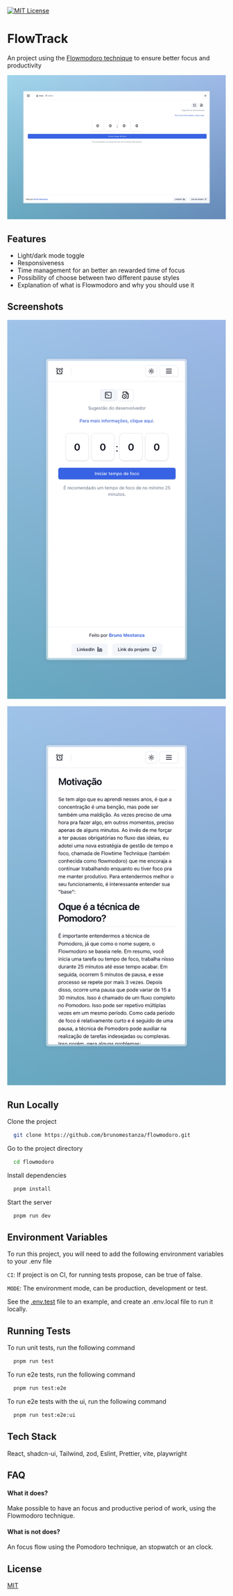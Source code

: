[![MIT License](https://img.shields.io/badge/License-MIT-green.svg)](https://choosealicense.com/licenses/mit/)

# FlowTrack

An project using the [Flowmodoro technique](https://flowtrack.vercel.app/sobre-o-flowmodoro) to ensure better focus and productivity

![Desktop home](https://github.com/brunomestanza/flowmodoro/blob/main/public/screenshots/home-desktop.jpeg?raw=true)

## Features

- Light/dark mode toggle
- Responsiveness
- Time management for an better an rewarded time of focus
- Possibility of choose between two different pause styles
- Explanation of what is Flowmodoro and why you should use it

## Screenshots

![Home mobile](https://github.com/brunomestanza/flowmodoro/blob/main/public/screenshots/home-mobile.jpeg?raw=true)

![About mobile](https://github.com/brunomestanza/flowmodoro/blob/main/public/screenshots/about-mobile.jpeg?raw=true)
## Run Locally

Clone the project

```bash
  git clone https://github.com/brunomestanza/flowmodoro.git
```

Go to the project directory

```bash
  cd flowmodoro
```

Install dependencies

```bash
  pnpm install
```

Start the server

```bash
  pnpm run dev
```

## Environment Variables

To run this project, you will need to add the following environment variables to your .env file

`CI`: If project is on CI, for running tests propose, can be true of false.

`MODE`: The environment mode, can be production, development or test.

See the [.env.test](https://github.com/brunomestanza/flowmodoro/blob/main/.env.test) file to an example, and create an .env.local file to run it locally.

## Running Tests

To run unit tests, run the following command

```bash
  pnpm run test
```

To run e2e tests, run the following command

```bash
  pnpm run test:e2e
```

To run e2e tests with the ui, run the following command

```bash
  pnpm run test:e2e:ui
```

## Tech Stack

React, shadcn-ui, Tailwind, zod, Eslint, Prettier, vite, playwright

## FAQ

#### What it does?

Make possible to have an focus and productive period of work, using the Flowmodoro technique.

#### What is not does?

An focus flow using the Pomodoro technique, an stopwatch or an clock.

## License

[MIT](https://choosealicense.com/licenses/mit/)
